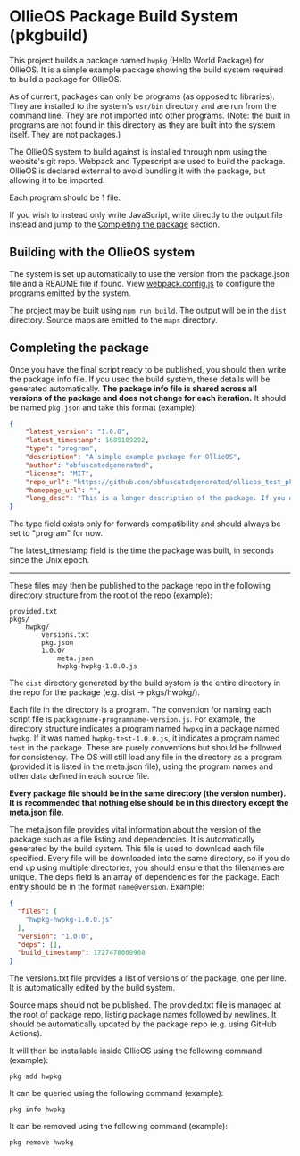 # OllieOS Package Build System (pkgbuild)

This project builds a package named `hwpkg` (Hello World Package) for OllieOS. It is a simple example package showing the build system required to build a package for OllieOS.

As of current, packages can only be programs (as opposed to libraries). They are installed to the system's `usr/bin` directory and are run from the command line. They are not imported into other programs. (Note: the built in programs are not found in this directory as they are built into the system itself. They are not packages.)

The OllieOS system to build against is installed through npm using the website's git repo. Webpack and Typescript are used to build the package. OllieOS is declared external to avoid bundling it with the package, but allowing it to be imported.

Each program should be 1 file.

If you wish to instead only write JavaScript, write directly to the output file instead and jump to the [Completing the package](#completing-the-package) section.

## Building with the OllieOS system

The system is set up automatically to use the version from the package.json file and a README file if found. View [webpack.config.js](webpack.config.js) to configure the programs emitted by the system.

The project may be built using `npm run build`. The output will be in the `dist` directory. Source maps are emitted to the `maps` directory.

## Completing the package

Once you have the final script ready to be published, you should then write the package info file. If you used the build system, these details will be generated automatically. **The package info file is shared across all versions of the package and does not change for each iteration.** It should be named `pkg.json` and take this format (example):

```json
{
    "latest_version": "1.0.0",
    "latest_timestamp": 1689109292,
    "type": "program",
    "description": "A simple example package for OllieOS",
    "author": "obfuscatedgenerated",
    "license": "MIT",
    "repo_url": "https://github.com/obfuscatedgenerated/ollieos_test_pkg",
    "homepage_url": "",
    "long_desc": "This is a longer description of the package. If you do not wish to include a long description, you may omit this field."
}
```

The type field exists only for forwards compatibility and should always be set to "program" for now.

The latest_timestamp field is the time the package was built, in seconds since the Unix epoch.

---

These files may then be published to the package repo in the following directory structure from the root of the repo (example):

```
provided.txt
pkgs/
    hwpkg/
        versions.txt
        pkg.json
        1.0.0/
            meta.json
            hwpkg-hwpkg-1.0.0.js
```

The `dist` directory generated by the build system is the entire directory in the repo for the package (e.g. dist -> pkgs/hwpkg/).

Each file in the directory is a program. The convention for naming each script file is `packagename-programname-version.js`. For example, the directory structure indicates a program named `hwpkg` in a package named `hwpkg`. If it was named `hwpkg-test-1.0.0.js`, it indicates a program named `test` in the package. These are purely conventions but should be followed for consistency. The OS will still load any file in the directory as a program (provided it is listed in the meta.json file), using the program names and other data defined in each source file.

**Every package file should be in the same directory (the version number). It is recommended that nothing else should be in this directory except the meta.json file.**

The meta.json file provides vital information about the version of the package such as a file listing and dependencies. It is automatically generated by the build system. This file is used to download each file specified. Every file will be downloaded into the same directory, so if you do end up using multiple directories, you should ensure that the filenames are unique. The deps field is an array of dependencies for the package. Each entry should be in the format `name@version`. Example:

```json
{
  "files": [
    "hwpkg-hwpkg-1.0.0.js"
  ],
  "version": "1.0.0",
  "deps": [],
  "build_timestamp": 1727478000908
}
```

The versions.txt file provides a list of versions of the package, one per line. It is automatically edited by the build system.

Source maps should not be published. The provided.txt file is managed at the root of package repo, listing package names followed by newlines. It should be automatically updated by the package repo (e.g. using GitHub Actions).

It will then be installable inside OllieOS using the following command (example):

```
pkg add hwpkg
```

It can be queried using the following command (example):

```
pkg info hwpkg
```

It can be removed using the following command (example):

```
pkg remove hwpkg
```
